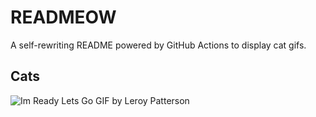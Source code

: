 # READMEOW

A self-rewriting README powered by GitHub Actions to display cat gifs.

## Cats

![Im Ready Lets Go GIF by Leroy Patterson](https://media0.giphy.com/media/CjmvTCZf2U3p09Cn0h/200.gif?cid=9acd02daxuarou5beg4evcojxlrjst7wqwccdt1kslhwt2e9&ep=v1_gifs_search&rid=200.gif&ct=g)
